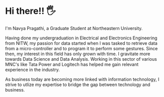 #  Hi there!! 🖐


I'm Navya Pragathi, a Graduate Student at Northeastern University. 

Having done my undergraduation in Electrical and Electronics Engineering from NITW, my passion for data started when I was tasked to retrieve data from a micro-controller and to program it to perform some gestures. Since then, my interest in this field has only grown with time. I gravitate more towards Data Science and Data Analysis. Working in this sector of various MNC's like Tata Power and Logitech has helped me gain relevant experience in the industry. 

As business today are becoming more linked with information technology, I strive to utlize my expertise to bridge the gap between technology and business. 
